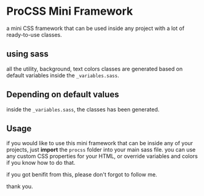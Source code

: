 # ProCSS Mini Framework
a mini CSS framework that can be used inside any project with a lot of ready-to-use classes.

## using sass
all the utility, background, text colors classes are generated based on default variables inside the `_variables.sass`.  

## Depending on default values
inside the `_variables.sass`, the classes has been generated.

## Usage
if you would like to use this mini framework that can be inside any of your projects, just **import** the `procss` folder into your main sass file. you can use any custom CSS properties for your HTML, or override variables and colors if you know how to do that.

if you got benifit from this, please don't forgot to follow me.

thank you.